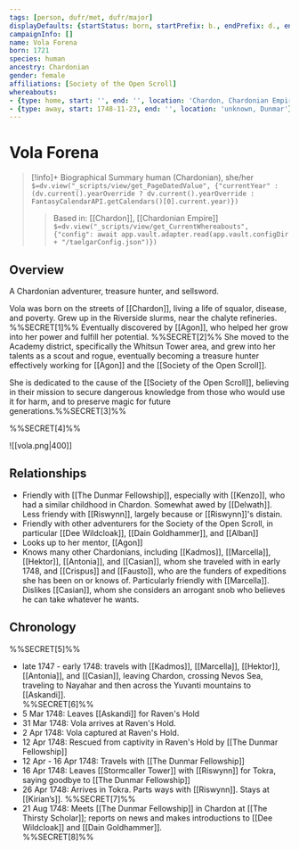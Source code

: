 ```yaml
---
tags: [person, dufr/met, dufr/major]
displayDefaults: {startStatus: born, startPrefix: b., endPrefix: d., endStatus: died}
campaignInfo: []
name: Vola Forena
born: 1721
species: human
ancestry: Chardonian
gender: female
affiliations: [Society of the Open Scroll]
whereabouts:
- {type: home, start: '', end: '', location: 'Chardon, Chardonian Empire'}
- {type: away, start: 1748-11-23, end: '', location: 'unknown, Dunmar'}
---
```

# Vola Forena
>[!info]+ Biographical Summary
>human (Chardonian), she/her
>`$=dv.view("_scripts/view/get_PageDatedValue", {"currentYear" : (dv.current().yearOverride ? dv.current().yearOverride : FantasyCalendarAPI.getCalendars()[0].current.year)})`
>> Based in: [[Chardon]], [[Chardonian Empire]]
>> `$=dv.view("_scripts/view/get_CurrentWhereabouts", {"config": await app.vault.adapter.read(app.vault.configDir + "/taelgarConfig.json")})`

## Overview

A Chardonian adventurer, treasure hunter, and sellsword.

Vola was born on the streets of [[Chardon]], living a life of squalor, disease, and poverty. Grew up in the Riverside slurms, near the chalyte refineries. %%SECRET[1]%% Eventually discovered by [[Agon]], who helped her grow into her power and fulfill her potential. %%SECRET[2]%% She moved to the Academy district, specifically the Whitsun Tower area, and grew into her talents as a scout and rogue, eventually becoming a treasure hunter effectively working for [[Agon]] and the [[Society of the Open Scroll]]. 

She is dedicated to the cause of the [[Society of the Open Scroll]], believing in their mission to secure dangerous knowledge from those who would use it for harm, and to preserve magic for future generations.%%SECRET[3]%%

%%SECRET[4]%%

![[vola.png|400]]

## Relationships

- Friendly with [[The Dunmar Fellowship]], especially with [[Kenzo]], who had a similar childhood in Chardon. Somewhat awed by [[Delwath]]. Less friendy with [[Riswynn]], largely because or [[Riswynn]]'s distain. 
- Friendly with other adventurers for the Society of the Open Scroll, in particular [[Dee Wildcloak]], [[Dain Goldhammer]], and [[Alban]]
- Looks up to her mentor, [[Agon]]
- Knows many other Chardonians, including [[Kadmos]], [[Marcella]], [[Hektor]], [[Antonia]], and [[Casian]],  whom she traveled with in early 1748, and [[Crispus]] and [[Fausto]], who are the funders of expeditions she has been on or knows of. Particularly friendly with [[Marcella]]. Dislikes [[Casian]], whom she considers an arrogant snob who believes he can take whatever he wants. 

## Chronology
%%SECRET[5]%%
- late 1747 - early 1748: travels with [[Kadmos]], [[Marcella]], [[Hektor]], [[Antonia]], and [[Casian]], leaving Chardon, crossing Nevos Sea, traveling to Nayahar and then across the Yuvanti mountains to [[Askandi]].  
%%SECRET[6]%%
- 5 Mar 1748: Leaves [[Askandi]] for Raven's Hold
- 31 Mar 1748: Vola arrives at Raven's Hold. 
- 2 Apr 1748: Vola captured at Raven's Hold. 
- 12 Apr 1748: Rescued from captivity in Raven's Hold by [[The Dunmar Fellowship]]
- 12 Apr - 16 Apr 1748: Travels with [[The Dunmar Fellowship]]
- 16 Apr 1748: Leaves [[Stormcaller Tower]] with [[Riswynn]] for Tokra, saying goodbye to [[The Dunmar Fellowship]]
- 26 Apr 1748: Arrives in Tokra. Parts ways with [[Riswynn]]. Stays at [[Kirian’s]]. 
%%SECRET[7]%%
- 21 Aug 1748: Meets [[The Dunmar Fellowship]] in Chardon at [[The Thirsty Scholar]]; reports on news and makes introductions to [[Dee Wildcloak]] and [[Dain Goldhammer]].  
%%SECRET[8]%%